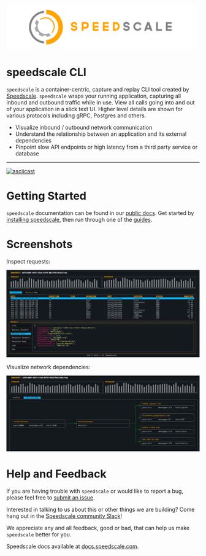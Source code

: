 <img src="https://raw.githubusercontent.com/speedscale/assets/main/logo/gold_speedscale_logo_landscape_large.png" width="500">

# speedscale CLI

`speedscale` is a container-centric, capture and replay CLI tool created by [Speedscale](https://speedscale.com).
`speedscale` wraps your running application, capturing all inbound and outbound traffic while in use.  View all calls going into and out of your application in a slick text UI. Higher level details are shown for various protocols including gRPC, Postgres and others.

- Visualize inbound / outbound network communication
- Understand the relationship between an application and its external dependencies
- Pinpoint slow API endpoints or high latency from a third party service or database

***

[![asciicast](https://asciinema.org/a/453342.svg)](https://asciinema.org/a/453342)

# Getting Started

`speedscale` documentation can be found in our [public docs](https://docs.speedscale.com/cli/speedscale).
Get started by [installing speedscale](https://docs.speedscale.com/cli/speedscale#install-update), then run
through one of the [guides](https://docs.speedscale.com/cli/speedscale/guides).

# Screenshots

Inspect requests:

<img src="/assets/screenshot-1.png" width=900>

Visualize network dependencies:

<img src="/assets/screenshot-2.png" width=900>

# Help and Feedback

If you are having trouble with `speedscale` or would like to report a bug, please feel free to
[submit an issue](https://github.com/speedscale/speedscale-cli/issues/new/choose).

Interested in talking to us about this or other things we are building? Come hang out in the
[Speedscale community Slack](https://slack.speedscale.com)!

We appreciate any and all feedback, good or bad, that can help us make `speedscale` better for you.

Speedscale docs available at [docs.speedscale.com](https://docs.speedscale.com).
